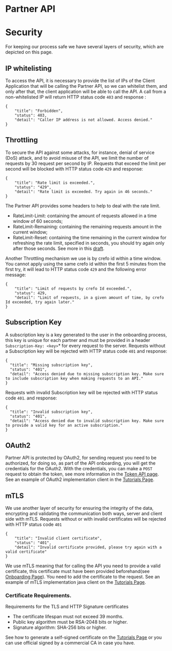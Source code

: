 # Partner API
# Security
For keeping our process safe we have several layers of security, which are depicted on this page.

## IP whitelisting
To access the API, it is necessary to provide the list of IPs of the Client Application that will be calling the Partner API, so we can whitelist them, and only after that, the client application will be able to call the API.
A call from a non-whitelisted IP will return HTTP status code `403` and response :
```
{
    "title": "Forbidden",
    "status": 403,
    "detail": "Caller IP address is not allowed. Access denied."
}
```

## Throttling
To secure the API against some attacks, for instance, denial of service (DoS) attack, and to avoid misuse of the API, we limit the number of requests by 30 request per second by IP.
Requests that exceed the limit per second will be blocked with HTTP status code `429`
and response:
```
{
    "title": "Rate limit is exceeded.",
    "status": "429",
    "detail": "Rate limit is exceeded. Try again in 46 seconds."
}
```
The Partner API provides some headers to help to deal with the rate limit.

 * RateLimit-Limit: containing the amount of requests allowed in a time window of 60 seconds;
 * RateLimit-Remaining: containing the remaining requests amount in the current window;
 * RateLimit-Reset: containing the time remaining in the current window for refreshing the rate limit, specified in seconds, you should try again only after those seconds.
See more in this [draft]( https://tools.ietf.org/id/draft-polli-ratelimit-headers-00.html).

Another Throttling mechanism we use is by crefo id within a time window.
You cannot apply using the same crefo id within the first 5 minutes from the first try, it will lead to HTTP status code `429` and the following error message:
```
{
    "title": "Limit of requests by crefo Id exceeded.",
    "status": 429,
    "detail": "Limit of requests, in a given amount of time, by crefo Id exceeded, try again later."
}
```
  
## Subscription Key
A subscription key is a key generated to the user in the onboarding process, this key is unique for each partner and must be provided in a header  ```Subscription-Key: <key>```\* for every request to the server.
Requests without a Subscription key will be rejected with HTTP status code `401`
and response:
```
{
  "title": "Missing subscription key",
  "status": "401",
  "detail": "Access denied due to missing subscription key. Make sure to include subscription key when making requests to an API."
}
```
Requests with invalid Subscription key will be rejected with HTTP status code `401`.
and response:
```
{
  "title": "Invalid subscription key",
  "status": "401",
  "detail": "Access denied due to invalid subscription key. Make sure to provide a valid key for an active subscription."
}
```

## OAuth2
Partner API is protected by OAuth2, for sending request you need to be authorized, for doing so, as part of the API onboarding, 
you will get the credentials for the OAuth2. 
With the credentials, you can make a `POST` request to obtain the token, see more information in the [Token API page](TokenApi.md).
See an example of OAuth2 implementation client in the [Tutorials Page](Tutorials.md).

## mTLS
We use another layer of security for ensuring the integrity of the data, encrypting and validating the communication both ways, server and client side with mTLS.
Requests without or with invalid certificates will be rejected with HTTP status code `401`

```
{
    "title": "Invalid client certificate",
    "status": "401",
    "detail": "Invalid certificate provided, please try again with a valid certificate"
}
```

We use mTLS meaning that for calling the API you need to provide a valid certificate, this certificate must have been provided beforehand(see [Onboarding Page](Onboarding.md)).
You need to add the certificate to the request. See an example of mTLS implementation java client on the [Tutorials Page](Tutorials.md).

### Certificate Requirements.
Requirements for the TLS and HTTP Signature certificates

* The certificate lifespan must not exceed 39 months.
* Public key algorithm must be RSA-2048 bits or higher.
* Signature algorithm: SHA-256 bits or higher.

See how to generate a self-signed certificate on the [Tutorials Page](Tutorials.md)
or you can use official signed by a commercial CA in case you have.

